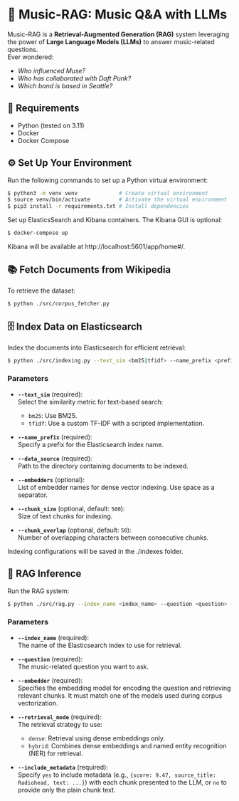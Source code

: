 # 🎵 Music-RAG: Music Q&A with LLMs  

Music-RAG is a **Retrieval-Augmented Generation (RAG)** system leveraging the power of **Large Language Models (LLMs)** to answer music-related questions.  
Ever wondered:  
- *Who influenced Muse?*  
- *Who has collaborated with Daft Punk?*  
- *Which band is based in Seattle?*  


## 📄 Requirements
-  Python (tested on 3.11)
-  Docker
-  Docker Compose


## ⚙️ Set Up Your Environment  

Run the following commands to set up a Python virtual environment:  

```bash
$ python3 -m venv venv             # Create virtual environment  
$ source venv/bin/activate         # Activate the virtual environment  
$ pip3 install -r requirements.txt # Install dependencies  
```

Set up ElasticsSearch and Kibana containers. The Kibana GUI is optional:

```bash
$ docker-compose up 
```
Kibana will be available at http://localhost:5601/app/home#/.

## 📚  Fetch Documents from Wikipedia

To retrieve the dataset:
```bash
$ python ./src/corpus_fetcher.py  
```

## 🗄️ Index Data on Elasticsearch

Index the documents into Elasticsearch for efficient retrieval:

```bash
$ python ./src/indexing.py --text_sim <bm25|tfidf> --name_prefix <prefix> --data_source <path> --embedders <emb1 emb2 ...>
```

### Parameters

- **`--text_sim`** (required):  
  Select the similarity metric for text-based search:  
  - `bm25`: Use BM25.  
  - `tfidf`: Use a custom TF-IDF with a scripted implementation.

- **`--name_prefix`** (required):  
  Specify a prefix for the Elasticsearch index name.

- **`--data_source`** (required):  
  Path to the directory containing documents to be indexed.

- **`--embedders`** (optional):  
  List of embedder names for dense vector indexing. Use space as a separator.

- **`--chunk_size`** (optional, default: `500`):  
  Size of text chunks for indexing.

- **`--chunk_overlap`** (optional, default: `50`):  
  Number of overlapping characters between consecutive chunks.

Indexing configurations will be saved in the ./indexes folder.


## 🔎 RAG Inference

Run the RAG system:
```bash
$ python ./src/rag.py --index_name <index_name> --question <question> --embedder <embedder_model> --retrieval_mode <dense|hybrid> --include_metadata <yes|no>
```

### Parameters

- **`--index_name`** (required):  
  The name of the Elasticsearch index to use for retrieval.

- **`--question`** (required):  
  The music-related question you want to ask.

- **`--embedder`** (required):  
  Specifies the embedding model for encoding the question and retrieving relevant chunks. It must match one of the models used during corpus vectorization.

- **`--retrieval_mode`** (required):  
  The retrieval strategy to use:  
  - `dense`: Retrieval using dense embeddings only.  
  - `hybrid`: Combines dense embeddings and named entity recognition (NER) for retrieval.

- **`--include_metadata`** (required):  
  Specify `yes` to include metadata (e.g., `{score: 9.47, source_title: Radiohead, text: ...}`) with each chunk presented to the LLM, or `no` to provide only the plain chunk text.
